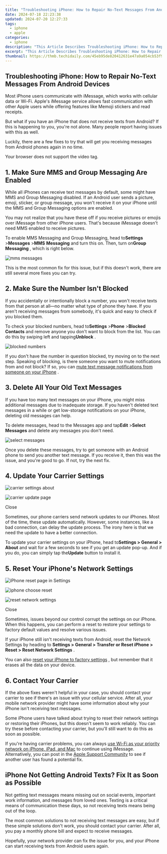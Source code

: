 ```yaml
---
title: "Troubleshooting iPhone: How to Repair No-Text Messages From Android Devices"
date: 2024-07-18 22:23:38
updated: 2024-07-20 12:27:33
tags:
  - iphone
  - apple
categories:
  - iphone
description: "This Article Describes Troubleshooting iPhone: How to Repair No-Text Messages From Android Devices"
excerpt: "This Article Describes Troubleshooting iPhone: How to Repair No-Text Messages From Android Devices"
thumbnail: https://thmb.techidaily.com/45eb95de820412631e47a9a054cb53f933466e540c5b1bab0a26ad2ba80fd1a7.jpg
---
```


## Troubleshooting iPhone: How to Repair No-Text Messages From Android Devices

 Most iPhone users communicate with iMessage, which works with cellular data or Wi-Fi. Apple's iMessage service allows fast communication with other Apple users while offering features like Memoji stickers and read receipts.

 But what if you have an iPhone that does not receive texts from Android? If this is happening to you, you're not alone. Many people report having issues with this as well.

 Luckily, there are a few fixes to try that will get you receiving messages from Android phones again in no time.

 Your browser does not support the video tag.

## 1\. Make Sure MMS and Group Messaging Are Enabled

 While all iPhones can receive text messages by default, some might have MMS and Group Messaging disabled. If an Android user sends a picture, emoji, sticker, or group message, you won't receive it on your iPhone until the MMS and Group Messaging options are enabled.

 You may not realize that you have these off if you receive pictures or emojis over iMessage from other iPhone users. That's because iMessage doesn't need MMS enabled to receive pictures.

 To enable MMS Messaging and Group Messaging, head to**Settings** \>**Messages** \>**MMS** **Messaging** and turn this on. Then, turn on**Group Messaging** , which is right below.

![mms messages](https://static1.makeuseofimages.com/wordpress/wp-content/uploads/2022/02/mms-messages.jpg)

 This is the most common fix for this issue, but if this doesn't work, there are still several more fixes you can try.

## 2\. Make Sure the Number Isn't Blocked

 If you accidentally or intentionally block a number, you won't receive texts from that person at all—no matter what type of phone they have. If you aren't receiving messages from somebody, it's quick and easy to check if you blocked them.

 To check your blocked numbers, head to**Settings** \>**Phone** \>**Blocked Contacts** and remove anyone you don't want to block from the list. You can do this by swiping left and tapping**Unblock** .

![blocked numbers](https://static1.makeuseofimages.com/wordpress/wp-content/uploads/2022/02/blocked-numbers.jpg)

 If you don't have the number in question blocked, try moving on to the next step. Speaking of blocking, is there someone you want to mute notifications from and not block? If so, you can [mute text message notifications from someone on your iPhone](http://www.makeuseof.com/how-to-mute-text-message-notifications-person-iphone/) .

## 3\. Delete All Your Old Text Messages

 If you have too many text messages on your iPhone, you might miss additional messages due to inadequate storage. If you haven't deleted text messages in a while or get low-storage notifications on your iPhone, deleting old messages can help.

 To delete messages, head to the Messages app and tap**Edit** \>**Select Messages** and delete any messages you don't need.

![select messages](https://static1.makeuseofimages.com/wordpress/wp-content/uploads/2022/02/select-messages.jpg)

 Once you delete these messages, try to get someone with an Android phone to send you another text message. If you receive it, then this was the issue, and you're good to go. If not, try the next fix.

## 4\. Update Your Carrier Settings

![carrier settings about](https://static1.makeuseofimages.com/wordpress/wp-content/uploads/2023/04/carrier-settings-about.jpg)

![carrier update page](https://static1.makeuseofimages.com/wordpress/wp-content/uploads/2023/04/carrier-update-page.jpg)

Close

 Sometimes, our phone carriers send network updates to our iPhones. Most of the time, these update automatically. However, some instances, like a bad connection, can delay the update process. The irony here is that we need the update to have a better connection.

 To update your carrier settings on your iPhone, head to**Settings > General > About** and wait for a few seconds to see if you get an update pop-up. And if you do, you can simply tap the**Update** button to install it.

## 5\. Reset Your iPhone's Network Settings

![iPhone reset page in Settings](https://static1.makeuseofimages.com/wordpress/wp-content/uploads/2023/04/iphone-reset-page.jpg)

![iphone choose reset](https://static1.makeuseofimages.com/wordpress/wp-content/uploads/2023/04/iphone-choose-reset.jpg)

![reset network settings](https://static1.makeuseofimages.com/wordpress/wp-content/uploads/2023/04/reset-network-settings.jpg)

Close

 Sometimes, issues beyond our control corrupt the settings on our iPhone. When this happens, you can perform a reset to restore your settings to factory default values and resolve various issues.

 If your iPhone still isn't receiving texts from Android, reset the Network Settings by heading to **Settings > General > Transfer or Reset iPhone > Reset > Reset Network Settings** .

 You can also [reset your iPhone to factory settings](https://www.makeuseof.com/tag/how-to-factory-reset-iphone-ipad/) , but remember that it erases all the data on your device.

## 6\. Contact Your Carrier

 If the above fixes weren't helpful in your case, you should contact your carrier to see if there's an issue with your cellular service. After all, your mobile network provider might have some information about why your iPhone isn't receiving text messages.

 Some iPhone users have talked about trying to reset their network settings or restoring their iPhones, but this doesn't seem to work reliably. You can try these before contacting your carrier, but you'll still want to do this as soon as possible.

 If you're having carrier problems, you can always [use Wi-Fi as your priority network on iPhone, iPad, and Mac](http://www.makeuseof.com/how-to-set-iphone-wifi-priority/) to continue using iMessage. Alternatively, you can post in the [Apple Support Community](https://discussions.apple.com/welcome) to see if another user has found a potential fix.

## iPhone Not Getting Android Texts? Fix It as Soon as Possible

 Not getting text messages means missing out on social events, important work information, and messages from loved ones. Texting is a critical means of communication these days, so not receiving texts means being out of the loop.

 The most common solutions to not receiving text messages are easy, but if these simple solutions don't work, you should contact your carrier. After all, you pay a monthly phone bill and expect to receive messages.

 Hopefully, your network provider can fix the issue for you, and your iPhone can start receiving texts from Android users again.

<ins class="adsbygoogle"
     style="display:block"
     data-ad-format="autorelaxed"
     data-ad-client="ca-pub-7571918770474297"
     data-ad-slot="1223367746"></ins>



<ins class="adsbygoogle"
     style="display:block"
     data-ad-client="ca-pub-7571918770474297"
     data-ad-slot="8358498916"
     data-ad-format="auto"
     data-full-width-responsive="true"></ins>
